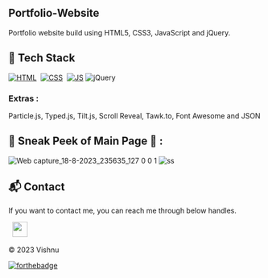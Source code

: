 ## Portfolio-Website
Portfolio website build using HTML5, CSS3, JavaScript and jQuery.

<!-- <a href="https://jigarsable.netlify.app/" target="_blank">**Visit Now** 🚀</a> -->


## 📌 Tech Stack
[![HTML](https://img.shields.io/badge/html5%20-%23E34F26.svg?&style=for-the-badge&logo=html5&logoColor=white)](https://github.com/jigar-sable/Portfolio-Website/search?l=html)&nbsp;
[![CSS](https://img.shields.io/badge/css3%20-%231572B6.svg?&style=for-the-badge&logo=css3&logoColor=white)](https://github.com/jigar-sable/Portfolio-Website/search?l=css)&nbsp;
[![JS](https://img.shields.io/badge/javascript%20-%23323330.svg?&style=for-the-badge&logo=javascript&logoColor=%23F7DF1E)](https://github.com/jigar-sable/Portfolio-Website/search?l=javascript)
<img alt="jQuery" src="https://img.shields.io/badge/jquery-%230769AD.svg?style=for-the-badge&logo=jquery&logoColor=white"/>

### Extras : 
Particle.js, Typed.js, Tilt.js, Scroll Reveal, Tawk.to, Font Awesome and JSON

## 📌 Sneak Peek of Main Page 🙈 :
![Web capture_18-8-2023_235635_127 0 0 1](https://github.com/Vishnu252005/instagram-clone/assets/141705372/fbc873d2-658b-445e-965d-bf09878739a3)
![ss](https://user-images.githubusercontent.com/64949957/159113640-d92665a8-f614-42b3-8456-66b97fc2e651.png)


<h2>📬 Contact</h2>


If you want to contact me, you can reach me through below handles.

&nbsp;&nbsp;<a href="https://linkedin.com/in/vishnu-s-382486238"><img src="https://www.felberpr.com/wp-content/uploads/linkedin-logo.png" width="30"></img></a>

© 2023 Vishnu


[![forthebadge](https://forthebadge.com/images/badges/built-with-love.svg)](https://forthebadge.com)
